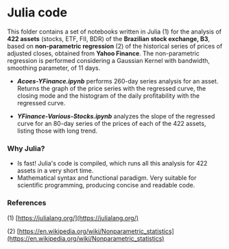 # Julia code
This folder contains a set of notebooks written in Julia (1) for the analysis of **422 assets** (stocks, ETF, FII, BDR) of the **Brazilian stock exchange, B3**, based on **non-parametric regression** (2) of the historical series of prices of adjusted closes, obtained from **Yahoo Finance**. The non-parametric regression is performed considering a Gaussian Kernel with bandwidth, smoothing parameter, of 11 days.

- ***Acoes-YFinance.ipynb*** performs 260-day series analysis for an asset. Returns the graph of the price series with the regressed curve, the closing mode and the histogram of the daily profitability with the regressed curve.

- ***YFinance-Various-Stocks.ipynb*** analyzes the slope of the regressed curve for an 80-day series of the prices of each of the 422 assets, listing those with long trend.

### Why Julia?
- Is fast! Julia's code is compiled, which runs all this analysis for 422 assets in a very short time.
- Mathematical syntax and functional paradigm. Very suitable for scientific programming, producing concise and readable code.

### References
(1) [https://julialang.org/](https://julialang.org/)

(2) [https://en.wikipedia.org/wiki/Nonparametric_statistics](https://en.wikipedia.org/wiki/Nonparametric_statistics)
